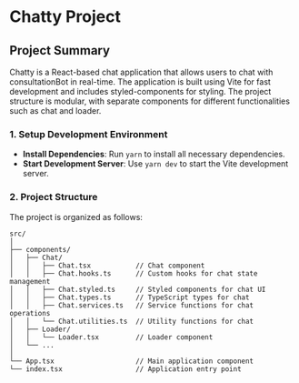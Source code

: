 # Chatty Project

## Project Summary

Chatty is a React-based chat application that allows users to chat with consultationBot in real-time. The application is built using Vite for fast development and includes styled-components for styling. The project structure is modular, with separate components for different functionalities such as chat and loader.

### 1. Setup Development Environment

- **Install Dependencies**: Run `yarn` to install all necessary dependencies.
- **Start Development Server**: Use `yarn dev` to start the Vite development server.


### 2. Project Structure

The project is organized as follows:

```plaintext
src/
│
├── components/
│   ├── Chat/
│   │   ├── Chat.tsx           // Chat component
│   │   ├── Chat.hooks.ts      // Custom hooks for chat state management
│   │   ├── Chat.styled.ts     // Styled components for chat UI
│   │   ├── Chat.types.ts      // TypeScript types for chat
│   │   ├── Chat.services.ts   // Service functions for chat operations
│   │   └── Chat.utilities.ts  // Utility functions for chat
│   ├── Loader/
│   │   └── Loader.tsx         // Loader component
│   └── ...
│
└── App.tsx                    // Main application component
└── index.tsx                  // Application entry point
```
